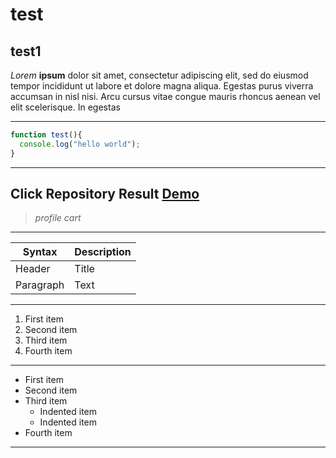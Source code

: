 # test

## test1

*Lorem* **ipsum** dolor sit amet, consectetur adipiscing elit, sed do eiusmod tempor incididunt ut labore et dolore magna aliqua. Egestas purus viverra accumsan in nisl nisi. Arcu cursus vitae congue mauris rhoncus aenean vel elit scelerisque. In egestas 
___

```javascript
function test(){
  console.log("hello world");
}
```
***
Click Repository Result [Demo](https://fatmhabdi.github.io/profile-card/)
---

>*profile cart*
---

| Syntax      | Description |
| ----------- | ----------- |
| Header      | Title       |
| Paragraph   | Text        |
---
1. First item
2. Second item
3. Third item
4. Fourth item 
***
- First item
- Second item
- Third item
    - Indented item
    - Indented item
- Fourth item 
---